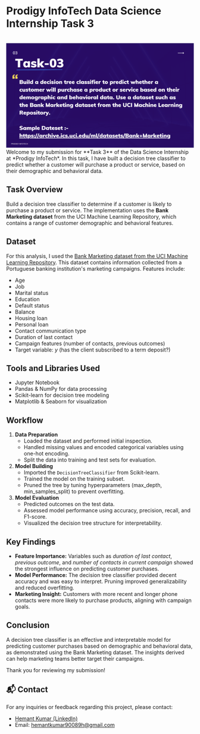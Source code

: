 # Prodigy InfoTech Data Science Internship Task 3

<br>
<img src="https://github.com/hemant2186/PRODIGY_DS_03/blob/0430a1f089defee37db32b8a9c1c340c8e80d0ad/ds3.png">
Welcome to my submission for **Task 3** of the Data Science Internship at *Prodigy InfoTech*. In this task, I have built a decision tree classifier to predict whether a customer will purchase a product or service, based on their demographic and behavioral data.

## Task Overview

Build a decision tree classifier to determine if a customer is likely to purchase a product or service. The implementation uses the **Bank Marketing dataset** from the UCI Machine Learning Repository, which contains a range of customer demographic and behavioral features.

## Dataset

For this analysis, I used the [Bank Marketing dataset from the UCI Machine Learning Repository](https://archive.ics.uci.edu/ml/datasets/Bank+Marketing). This dataset contains information collected from a Portuguese banking institution's marketing campaigns. Features include:

- Age
- Job
- Marital status
- Education
- Default status
- Balance
- Housing loan
- Personal loan
- Contact communication type
- Duration of last contact
- Campaign features (number of contacts, previous outcomes)
- Target variable: *y* (has the client subscribed to a term deposit?)


## Tools and Libraries Used

- Jupyter Notebook
- Pandas \& NumPy for data processing
- Scikit-learn for decision tree modeling
- Matplotlib \& Seaborn for visualization


## Workflow

1. **Data Preparation**
    - Loaded the dataset and performed initial inspection.
    - Handled missing values and encoded categorical variables using one-hot encoding.
    - Split the data into training and test sets for evaluation.
2. **Model Building**
    - Imported the `DecisionTreeClassifier` from Scikit-learn.
    - Trained the model on the training subset.
    - Pruned the tree by tuning hyperparameters (max_depth, min_samples_split) to prevent overfitting.
3. **Model Evaluation**
    - Predicted outcomes on the test data.
    - Assessed model performance using accuracy, precision, recall, and F1-score.
    - Visualized the decision tree structure for interpretability.

## Key Findings

- **Feature Importance:** Variables such as *duration of last contact*, *previous outcome*, and *number of contacts in current campaign* showed the strongest influence on predicting customer purchases.
- **Model Performance:** The decision tree classifier provided decent accuracy and was easy to interpret. Pruning improved generalizability and reduced overfitting.
- **Marketing Insight:** Customers with more recent and longer phone contacts were more likely to purchase products, aligning with campaign goals.


## Conclusion

A decision tree classifier is an effective and interpretable model for predicting customer purchases based on demographic and behavioral data, as demonstrated using the Bank Marketing dataset. The insights derived can help marketing teams better target their campaigns.

Thank you for reviewing my submission!

## 📬 Contact

For any inquiries or feedback regarding this project, please contact:

- [Hemant Kumar (LinkedIn)](https://www.linkedin.com/in/hemant-kumar-171472210?utm_source=share&utm_campaign=share_via&utm_content=profile&utm_medium=android_app)
- Email: hemantkumar90089h@gmail.com

<div style="text-align: center"></div>

[^1]: image.jpg

[^2]: README-1.md

[^3]: https://www.linkedin.com/in/hemant-kumar-171472210


